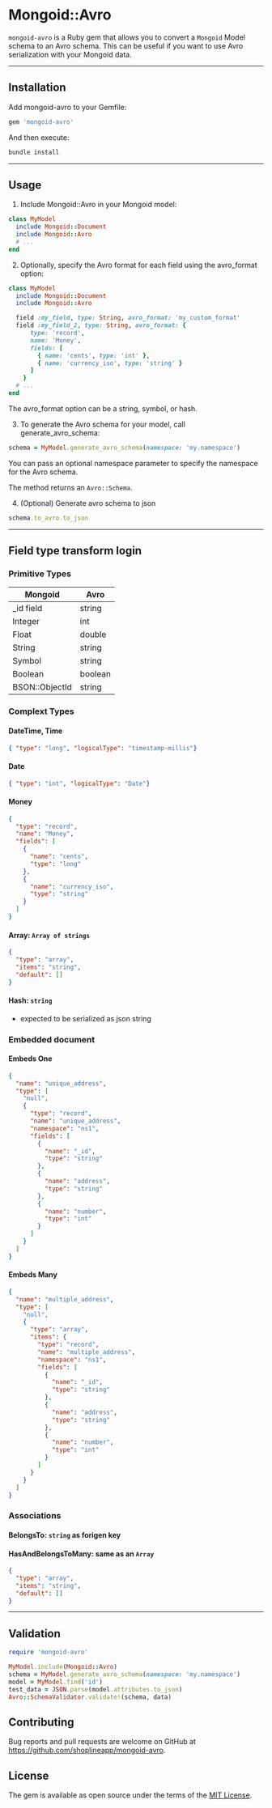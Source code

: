 # Mongoid::Avro

`mongoid-avro` is a Ruby gem that allows you to convert a `Mongoid` Model schema to an Avro schema. This can be useful if you want to use Avro serialization with your Mongoid data.

---

## Installation

Add mongoid-avro to your Gemfile:
```ruby
gem 'mongoid-avro'
```

And then execute:

```ruby
bundle install
```
---

## Usage

1. Include Mongoid::Avro in your Mongoid model:
```ruby
class MyModel
  include Mongoid::Document
  include Mongoid::Avro
  # ...
end
```
2. Optionally, specify the Avro format for each field using the avro_format option:

```ruby
class MyModel
  include Mongoid::Document
  include Mongoid::Avro

  field :my_field, type: String, avro_format: 'my_custom_format'
  field :my_field_2, type: String, avro_format: {
      type: 'record',
      name: 'Money',
      fields: [
        { name: 'cents', type: 'int' },
        { name: 'currency_iso', type: 'string' }
      ]
    }
  # ...
end
```
The avro_format option can be a string, symbol, or hash.

3. To generate the Avro schema for your model, call generate_avro_schema:

```ruby
schema = MyModel.generate_avro_schema(namespace: 'my.namespace')
```

You can pass an optional namespace parameter to specify the namespace for the Avro schema.

The method returns an `Avro::Schema`.

4. (Optional) Generate avro schema to json
```ruby
schema.to_avro.to_json
```
---
## Field type transform login
### Primitive Types

|Mongoid|Avro|
|-------|----|
|_id field|string|
|Integer|int|
|Float|double|
|String|string|
|Symbol|string|
|Boolean|boolean|
|BSON::ObjectId|string|

### Complext Types
#### DateTime, Time
```json
{ "type": "long", "logicalType": "timestamp-millis"}
```
#### Date
```json
{ "type": "int", "logicalType": "Date"}
```
#### Money
```json
{
  "type": "record",
  "name": "Money",
  "fields": [
    {
      "name": "cents",
      "type": "long"
    },
    {
      "name": "currency_iso",
      "type": "string"
    }
  ]
}
```
#### Array: `Array of strings`
```json
{
  "type": "array",
  "items": "string",
  "default": []
}
```
#### Hash: `string`
- expected to be serialized as json string

### Embedded document
#### Embeds One
```json
{
  "name": "unique_address",
  "type": [
    "null",
    {
      "type": "record",
      "name": "unique_address",
      "namespace": "ns1",
      "fields": [
        {
          "name": "_id",
          "type": "string"
        },
        {
          "name": "address",
          "type": "string"
        },
        {
          "name": "number",
          "type": "int"
        }
      ]
    }
  ]
}
```
#### Embeds Many
```json
{
  "name": "multiple_address",
  "type": [
    "null",
    {
      "type": "array",
      "items": {
        "type": "record",
        "name": "multiple_address",
        "namespace": "ns1",
        "fields": [
          {
            "name": "_id",
            "type": "string"
          },
          {
            "name": "address",
            "type": "string"
          },
          {
            "name": "number",
            "type": "int"
          }
        ]
      }
    }
  ]
}
```
### Associations
#### BelongsTo: `string` as forigen key
#### HasAndBelongsToMany: same as an `Array`
```json
{
  "type": "array",
  "items": "string",
  "default": []
}
```

---

## Validation

```ruby
require 'mongoid-avro'

MyModel.include(Mongoid::Avro)
schema = MyModel.generate_avro_schema(namespace: 'my.namespace')
model = MyModel.find('id')
test_data = JSON.parse(model.attributes.to_json)
Avro::SchemaValidator.validate!(schema, data)
```


## Contributing

Bug reports and pull requests are welcome on GitHub at https://github.com/shoplineapp/mongoid-avro.

## License

The gem is available as open source under the terms of the [MIT License](https://opensource.org/licenses/MIT).
